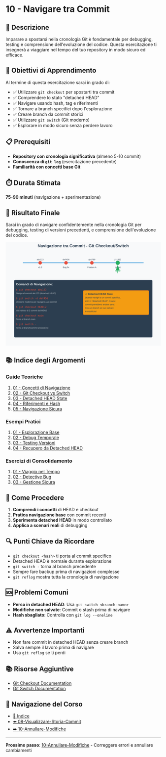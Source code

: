 # 10 - Navigare tra Commit

## 📖 Descrizione

Imparare a spostarsi nella cronologia Git è fondamentale per debugging, testing e comprensione dell'evoluzione del codice. Questa esercitazione ti insegnerà a viaggiare nel tempo del tuo repository in modo sicuro ed efficace.

## 🎯 Obiettivi di Apprendimento

Al termine di questa esercitazione sarai in grado di:

- ✅ Utilizzare `git checkout` per spostarti tra commit
- ✅ Comprendere lo stato "detached HEAD"
- ✅ Navigare usando hash, tag e riferimenti
- ✅ Tornare a branch specifici dopo l'esplorazione
- ✅ Creare branch da commit storici
- ✅ Utilizzare `git switch` (Git moderno)
- ✅ Esplorare in modo sicuro senza perdere lavoro

## 📋 Prerequisiti

- **Repository con cronologia significativa** (almeno 5-10 commit)
- **Conoscenza di `git log`** (esercitazione precedente)
- **Familiarità con concetti base Git**

## ⏱️ Durata Stimata

**75-90 minuti** (navigazione + sperimentazione)

## 🎯 Risultato Finale

Sarai in grado di navigare confidentemente nella cronologia Git per debugging, testing di versioni precedenti, e comprensione dell'evoluzione del codice.

![Git Navigation](./esempi/immagini/git-navigation.png)

## 📚 Indice degli Argomenti

### Guide Teoriche
1. [01 - Concetti di Navigazione](./guide/01-concetti-navigazione.md)
2. [02 - Git Checkout vs Switch](./guide/02-checkout-vs-switch.md)
3. [03 - Detached HEAD State](./guide/03-detached-head.md)
4. [04 - Riferimenti e Hash](./guide/04-riferimenti-hash.md)
5. [05 - Navigazione Sicura](./guide/05-navigazione-sicura.md)

### Esempi Pratici
1. [01 - Esplorazione Base](./esempi/01-esplorazione-base.md)
2. [02 - Debug Temporale](./esempi/02-debug-temporale.md)
3. [03 - Testing Versioni](./esempi/03-testing-versioni.md)
4. [04 - Recupero da Detached HEAD](./esempi/04-recupero-detached-head.md)

### Esercizi di Consolidamento
1. [01 - Viaggio nel Tempo](./esercizi/01-viaggio-nel-tempo.md)
2. [02 - Detective Bug](./esercizi/02-detective-bug.md)
3. [03 - Gestione Sicura](./esercizi/03-gestione-sicura.md)

## 🚀 Come Procedere

1. **Comprendi i concetti** di HEAD e checkout
2. **Pratica navigazione base** con commit recenti
3. **Sperimenta detached HEAD** in modo controllato
4. **Applica a scenari reali** di debugging

## 🔍 Punti Chiave da Ricordare

- `git checkout <hash>` ti porta al commit specifico
- Detached HEAD è normale durante esplorazione
- `git switch -` torna al branch precedente
- Sempre fare backup prima di navigazioni complesse
- `git reflog` mostra tutta la cronologia di navigazione

## 🆘 Problemi Comuni

- **Perso in detached HEAD**: Usa `git switch <branch-name>`
- **Modifiche non salvate**: Commit o stash prima di navigare
- **Hash sbagliato**: Controlla con `git log --oneline`

## ⚠️ Avvertenze Importanti

- Non fare commit in detached HEAD senza creare branch
- Salva sempre il lavoro prima di navigare
- Usa `git reflog` se ti perdi

## 📚 Risorse Aggiuntive

- [Git Checkout Documentation](https://git-scm.com/docs/git-checkout)
- [Git Switch Documentation](https://git-scm.com/docs/git-switch)

## 🔄 Navigazione del Corso

- [📑 Indice](../README.md)
- [⬅️ 08-Visualizzare-Storia-Commit](../08-Visualizzare-Storia-Commit/README.md)
- [➡️ 10-Annullare-Modifiche](../10-Annullare-Modifiche/README.md)

---

**Prossimo passo**: [10-Annullare-Modifiche](../10-Annullare-Modifiche/README.md) - Correggere errori e annullare cambiamenti
